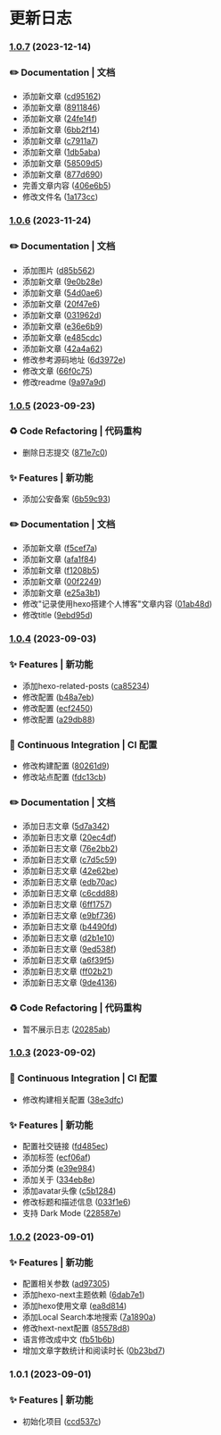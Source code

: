 
  #  更新日志
  
### [1.0.7](https://github.com/FlyingCaiChong/hexo-blog/compare/v1.0.6...v1.0.7) (2023-12-14)


### ✏️ Documentation | 文档

* 添加新文章 ([cd95162](https://github.com/FlyingCaiChong/hexo-blog/commit/cd9516228581cf1844a1c868e965202285890c35))
* 添加新文章 ([8911846](https://github.com/FlyingCaiChong/hexo-blog/commit/891184602b83a63bfeb4bac94507d689743f6e44))
* 添加新文章 ([24fe14f](https://github.com/FlyingCaiChong/hexo-blog/commit/24fe14f630fd66ee16f3a25985127befc53098d8))
* 添加新文章 ([6bb2f14](https://github.com/FlyingCaiChong/hexo-blog/commit/6bb2f14d60f895453e74d2c4bdbc04d59c85de52))
* 添加新文章 ([c7911a7](https://github.com/FlyingCaiChong/hexo-blog/commit/c7911a7717f7952d6c6060c2de7d7a5136df3c62))
* 添加新文章 ([1db5aba](https://github.com/FlyingCaiChong/hexo-blog/commit/1db5aba7ef20ae69fc0c2c3f173899db10fb84e0))
* 添加新文章 ([58509d5](https://github.com/FlyingCaiChong/hexo-blog/commit/58509d5d853ce1d4a1103fe8801aaba0edc66ecc))
* 添加新文章 ([877d690](https://github.com/FlyingCaiChong/hexo-blog/commit/877d690c8668ce844d745ced98d6c5eb94aadff8))
* 完善文章内容 ([406e6b5](https://github.com/FlyingCaiChong/hexo-blog/commit/406e6b5c4494ad7aa7716b92ea8e9418483b965e))
* 修改文件名 ([1a173cc](https://github.com/FlyingCaiChong/hexo-blog/commit/1a173ccf6d490824b74b08a26d35767ceb1c8ff0))

### [1.0.6](https://github.com/FlyingCaiChong/hexo-blog/compare/v1.0.5...v1.0.6) (2023-11-24)


### ✏️ Documentation | 文档

* 添加图片 ([d85b562](https://github.com/FlyingCaiChong/hexo-blog/commit/d85b56287e502d1157403bba4406b9f2627e3e4e))
* 添加新文章 ([9e0b28e](https://github.com/FlyingCaiChong/hexo-blog/commit/9e0b28e87dd41b806e6c0d030c2dadc053829f13))
* 添加新文章 ([54d0ae6](https://github.com/FlyingCaiChong/hexo-blog/commit/54d0ae6a89ba7a5fdcb66c1f6cac2af0ea3d9aeb))
* 添加新文章 ([20f47e6](https://github.com/FlyingCaiChong/hexo-blog/commit/20f47e602a76eba7cf07dfce074736a3936e185c))
* 添加新文章 ([031962d](https://github.com/FlyingCaiChong/hexo-blog/commit/031962deb59a992122251a93d55287349fda6aee))
* 添加新文章 ([e36e6b9](https://github.com/FlyingCaiChong/hexo-blog/commit/e36e6b98b8e4706b6432cc0391cc4f074bafc3ca))
* 添加新文章 ([e485cdc](https://github.com/FlyingCaiChong/hexo-blog/commit/e485cdc10826a02dce65af646bdffde32527927c))
* 添加新文章 ([42a4a62](https://github.com/FlyingCaiChong/hexo-blog/commit/42a4a62321ab555b4060c37260610962b925af0b))
* 修改参考源码地址 ([6d3972e](https://github.com/FlyingCaiChong/hexo-blog/commit/6d3972e9d57556fc6c97665385030fc267a13190))
* 修改文章 ([66f0c75](https://github.com/FlyingCaiChong/hexo-blog/commit/66f0c756c99115d5928547187fc2cd8a1df07580))
* 修改readme ([9a97a9d](https://github.com/FlyingCaiChong/hexo-blog/commit/9a97a9dc6f89b58c15769f68e4b4f1a4b7f2e71f))

### [1.0.5](https://github.com/FlyingCaiChong/hexo-blog/compare/v1.0.4...v1.0.5) (2023-09-23)


### ♻️ Code Refactoring | 代码重构

* 删除日志提交 ([871e7c0](https://github.com/FlyingCaiChong/hexo-blog/commit/871e7c09fa6a90b0ea997a199045ae1e13667b9f))


### ✨ Features | 新功能

* 添加公安备案 ([6b59c93](https://github.com/FlyingCaiChong/hexo-blog/commit/6b59c9338808bcd2afe968b428404878a19b4570))


### ✏️ Documentation | 文档

* 添加新文章 ([f5cef7a](https://github.com/FlyingCaiChong/hexo-blog/commit/f5cef7a873d30e2a5f5dad93a94c1d32ec8f46f0))
* 添加新文章 ([afa1f84](https://github.com/FlyingCaiChong/hexo-blog/commit/afa1f849d063a752b184e3b7a4985b4e24d01519))
* 添加新文章 ([f1208b5](https://github.com/FlyingCaiChong/hexo-blog/commit/f1208b5739e39f7bd79bf30d605bcdb3d5e1f063))
* 添加新文章 ([00f2249](https://github.com/FlyingCaiChong/hexo-blog/commit/00f22494728559a62b9763434c5420a6d003b634))
* 添加新文章 ([e25a3b1](https://github.com/FlyingCaiChong/hexo-blog/commit/e25a3b13ca922f5a5ba990d55e7649b217d05904))
* 修改\"记录使用hexo搭建个人博客\"文章内容 ([01ab48d](https://github.com/FlyingCaiChong/hexo-blog/commit/01ab48d83bc1e7ae6f8a9e87fbcadc0217446b0b))
* 修改title ([9ebd95d](https://github.com/FlyingCaiChong/hexo-blog/commit/9ebd95df1fb8bf93d6b48d80025ddd9237749231))

### [1.0.4](https://github.com/FlyingCaiChong/hexo-blog/compare/v1.0.3...v1.0.4) (2023-09-03)


### ✨ Features | 新功能

* 添加hexo-related-posts ([ca85234](https://github.com/FlyingCaiChong/hexo-blog/commit/ca852349a6d3e13efb10f3b2176e9d7d45e14043))
* 修改配置 ([b48a7eb](https://github.com/FlyingCaiChong/hexo-blog/commit/b48a7ebf1a322c0f2bb414459249a4e3dcb938c9))
* 修改配置 ([ecf2450](https://github.com/FlyingCaiChong/hexo-blog/commit/ecf2450c2685a5a264aa158d2b7c315e295747ce))
* 修改配置 ([a29db88](https://github.com/FlyingCaiChong/hexo-blog/commit/a29db889196b4d49c76002b54ea60a3e9bbc20d2))


### 👷 Continuous Integration | CI 配置

* 修改构建配置 ([80261d9](https://github.com/FlyingCaiChong/hexo-blog/commit/80261d91b9d6969e8988b2010d71331e296f744a))
* 修改站点配置 ([fdc13cb](https://github.com/FlyingCaiChong/hexo-blog/commit/fdc13cba7429a48a264957f57ca05a234a618aa7))


### ✏️ Documentation | 文档

* 添加日志文章 ([5d7a342](https://github.com/FlyingCaiChong/hexo-blog/commit/5d7a34209abb3707e0cd6eb263a644e2bbc72100))
* 添加新日志文章 ([20ec4df](https://github.com/FlyingCaiChong/hexo-blog/commit/20ec4dfc75608587dca4bba9ab2defd6c73dd9ec))
* 添加新日志文章 ([76e2bb2](https://github.com/FlyingCaiChong/hexo-blog/commit/76e2bb2a9877378e68df0678279f2e23834c790d))
* 添加新日志文章 ([c7d5c59](https://github.com/FlyingCaiChong/hexo-blog/commit/c7d5c59d875be3f3599952d2e84f0cfd095410b9))
* 添加新日志文章 ([42e62be](https://github.com/FlyingCaiChong/hexo-blog/commit/42e62be5bb7a2fe334d0ab6bbe72e12cb0571ba4))
* 添加新日志文章 ([edb70ac](https://github.com/FlyingCaiChong/hexo-blog/commit/edb70acf0a25614cfab25e55393c736b03f96a44))
* 添加新日志文章 ([c6cdd88](https://github.com/FlyingCaiChong/hexo-blog/commit/c6cdd88066e688337a225466bc31ce7ac3c9fb4d))
* 添加新日志文章 ([6ff1757](https://github.com/FlyingCaiChong/hexo-blog/commit/6ff1757c86224a5d921805798b6d97f112d7d258))
* 添加新日志文章 ([e9bf736](https://github.com/FlyingCaiChong/hexo-blog/commit/e9bf7363047122a1f035adcaafa2f5edc7e2be12))
* 添加新日志文章 ([b4490fd](https://github.com/FlyingCaiChong/hexo-blog/commit/b4490fd9be295dc347e92e3837ee191ad276a377))
* 添加新日志文章 ([d2b1e10](https://github.com/FlyingCaiChong/hexo-blog/commit/d2b1e106cf65e92c37f94128dfd054d2c9ba4f61))
* 添加新日志文章 ([9ed538f](https://github.com/FlyingCaiChong/hexo-blog/commit/9ed538f47550ff11d20777be18778b3ae116bbda))
* 添加新日志文章 ([a6f39f5](https://github.com/FlyingCaiChong/hexo-blog/commit/a6f39f5d28f845f03fc13cd5bd5e358a7f94bc5b))
* 添加新日志文章 ([ff02b21](https://github.com/FlyingCaiChong/hexo-blog/commit/ff02b21c5d135f5de2490a616745a3803e219619))
* 添加新日志文章 ([9de4136](https://github.com/FlyingCaiChong/hexo-blog/commit/9de4136661ebcba9be4419de8687f974040d820c))


### ♻️ Code Refactoring | 代码重构

* 暂不展示日志 ([20285ab](https://github.com/FlyingCaiChong/hexo-blog/commit/20285ab15bda9e58bf704c18b7d1e3cc87d699e3))

### [1.0.3](https://github.com/FlyingCaiChong/hexo-blog/compare/v1.0.2...v1.0.3) (2023-09-02)


### 👷 Continuous Integration | CI 配置

* 修改构建相关配置 ([38e3dfc](https://github.com/FlyingCaiChong/hexo-blog/commit/38e3dfcc4f7c52ef3b30cdc7d049b6b045f3e57e))


### ✨ Features | 新功能

* 配置社交链接 ([fd485ec](https://github.com/FlyingCaiChong/hexo-blog/commit/fd485ec595ada81b396351eaf058a3a7a33fae36))
* 添加标签 ([ecf06af](https://github.com/FlyingCaiChong/hexo-blog/commit/ecf06af9bc7171dc62ab51b30c0df4c10e804d40))
* 添加分类 ([e39e984](https://github.com/FlyingCaiChong/hexo-blog/commit/e39e984b1b5dd97a157e34a95dad3cbf422d9586))
* 添加关于 ([334eb8e](https://github.com/FlyingCaiChong/hexo-blog/commit/334eb8ed404f1d6a2d966b0571c8a69d52849965))
* 添加avatar头像 ([c5b1284](https://github.com/FlyingCaiChong/hexo-blog/commit/c5b12840646291055280b73306ba4aa39c8c016c))
* 修改标题和描述信息 ([033f1e6](https://github.com/FlyingCaiChong/hexo-blog/commit/033f1e632c7338ad1c844593dc1d84a96bc46377))
* 支持 Dark Mode ([228587e](https://github.com/FlyingCaiChong/hexo-blog/commit/228587ebc607b871f0a427e44ab0aecb8f284c56))

### [1.0.2](https://github.com/FlyingCaiChong/hexo-blog/compare/v1.0.1...v1.0.2) (2023-09-01)


### ✨ Features | 新功能

* 配置相关参数 ([ad97305](https://github.com/FlyingCaiChong/hexo-blog/commit/ad97305c3aab72fc7bb69ba7b60d3e6e0ba0e8c4))
* 添加hexo-next主题依赖 ([6dab7e1](https://github.com/FlyingCaiChong/hexo-blog/commit/6dab7e1e970ef37653dc0585de9b534e5758e971))
* 添加hexo使用文章 ([ea8d814](https://github.com/FlyingCaiChong/hexo-blog/commit/ea8d8141f21c703ba7abddde59b167c96ac193df))
* 添加Local Search本地搜索 ([7a1890a](https://github.com/FlyingCaiChong/hexo-blog/commit/7a1890a9c6fee701f18f556998d70e034bc1dd3c))
* 修改hext-next配置 ([85578d8](https://github.com/FlyingCaiChong/hexo-blog/commit/85578d8a39e1b56f92779fde7c77117dfdf9ba04))
* 语言修改成中文 ([fb51b6b](https://github.com/FlyingCaiChong/hexo-blog/commit/fb51b6b648a30598b7170a91fe0d53711b44a96d))
* 增加文章字数统计和阅读时长 ([0b23bd7](https://github.com/FlyingCaiChong/hexo-blog/commit/0b23bd752306f3e2fd1a3c808b97f22b69e627c7))

### 1.0.1 (2023-09-01)


### ✨ Features | 新功能

* 初始化项目 ([ccd537c](https://github.com/FlyingCaiChong/hexo-blog/commit/ccd537ca79f6d07485eacec96ac9365a599c0957))
